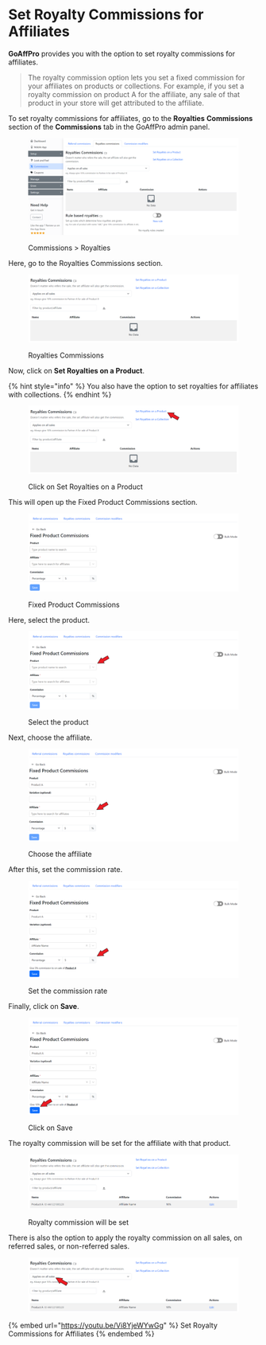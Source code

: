 # Set Royalty Commissions for Affiliates

**GoAffPro** provides you with the option to set royalty commissions for affiliates.&#x20;

> The royalty commission option lets you set a fixed commission for your affiliates on products or collections. For example, if you set a royalty commission on product A for the affiliate, any sale of that product in your store will get attributed to the affiliate.&#x20;

To set royalty commissions for affiliates, go to the **Royalties** **Commissions** section of the **Commissions** tab in the GoAffPro admin panel.

<figure><img src="../../.gitbook/assets/image (3444).png" alt=""><figcaption><p>Commissions > Royalties</p></figcaption></figure>

Here, go to the Royalties Commissions section.

<figure><img src="../../.gitbook/assets/image (3322).png" alt=""><figcaption><p>Royalties Commissions</p></figcaption></figure>

Now, click on **Set Royalties on a Product**.

{% hint style="info" %}
You also have the option to set royalties for affiliates with collections.
{% endhint %}

<figure><img src="../../.gitbook/assets/Screenshot 2023-10-30 122444.png" alt=""><figcaption><p>Click on Set Royalties on a Product</p></figcaption></figure>

This will open up the Fixed Product Commissions section.

<figure><img src="../../.gitbook/assets/image (3323).png" alt=""><figcaption><p>Fixed Product Commissions</p></figcaption></figure>

Here, select the product.

<figure><img src="../../.gitbook/assets/Screenshot 2023-10-30 122459.png" alt=""><figcaption><p>Select the product</p></figcaption></figure>

Next, choose the affiliate.

<figure><img src="../../.gitbook/assets/Screenshot 2023-10-30 1225115.png" alt=""><figcaption><p>Choose the affiliate</p></figcaption></figure>

After this, set the commission rate.

<figure><img src="../../.gitbook/assets/Screenshot 2023-10-30 122528.png" alt=""><figcaption><p>Set the commission rate</p></figcaption></figure>

Finally, click on **Save**.

<figure><img src="../../.gitbook/assets/Screenshot 2023-10-30 122540.png" alt=""><figcaption><p>Click on Save</p></figcaption></figure>

The royalty commission will be set for the affiliate with that product.

<figure><img src="../../.gitbook/assets/image (3324).png" alt=""><figcaption><p>Royalty commission will be set</p></figcaption></figure>

There is also the option to apply the royalty commission on all sales, on referred sales, or non-referred sales.

<figure><img src="../../.gitbook/assets/Screenshot 2023-10-30 1221601.png" alt=""><figcaption></figcaption></figure>

{% embed url="https://youtu.be/Vi8YjeWYwGg" %}
Set Royalty Commissions for Affiliates
{% endembed %}

